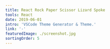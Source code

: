 ```yaml
---
title: React Rock Paper Scissor Lizard Spoke
tools: React
date: 2019-06-01
intro: 'VSCode Theme Generator & Theme.'
link: '-'
featuredImage: ./screenshot.jpg
sortingOrder: 5
---
```

